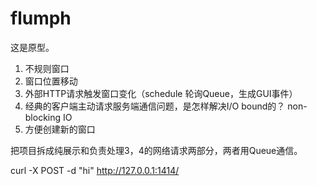 # flumph

这是原型。

1. 不规则窗口
2. 窗口位置移动
3. 外部HTTP请求触发窗口变化（schedule 轮询Queue，生成GUI事件）
4. 经典的客户端主动请求服务端通信问题，是怎样解决I/O bound的？ non-blocking IO
5. 方便创建新的窗口

把项目拆成纯展示和负责处理3，4的网络请求两部分，两者用Queue通信。

curl -X POST -d "hi" http://127.0.0.1:1414/
